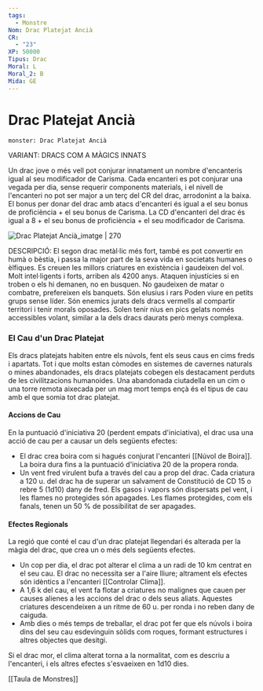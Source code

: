 ```yaml
---
tags:
  - Monstre
Nom: Drac Platejat Ancià
CR:
  - "23"
XP: 50000
Tipus: Drac
Moral: L
Moral_2: B
Mida: GE
---
```

# Drac Platejat Ancià

```statblock
monster: Drac Platejat Ancià
```

VARIANT: DRACS COM A MÀGICS INNATS

Un drac jove o més vell pot conjurar innatament un nombre d'encanteris igual al seu modificador de Carisma. Cada encanteri es pot conjurar una vegada per dia, sense requerir components materials, i el nivell de l'encanteri no pot ser major a un terç del CR del drac, arrodonint a la baixa. El bonus per donar del drac amb atacs d'encanteri és igual a el seu bonus de proficiència + el seu bonus de Carisma. La CD d'encanteri del drac és igual a 8 + el seu bonus de proficiència + el seu modificador de Carisma.

![Drac Platejat Ancià_imatge | 270](https://www.dndbeyond.com/avatars/thumbnails/30782/730/1000/1000/638061973263583027.png)

DESCRIPCIÓ: 
El segon drac metàl·lic més fort, també es pot convertir en humà o bèstia, i passa la major part de la seva vida en societats humanes o èlfiques. Es creuen les millors criatures en existència i gaudeixen del vol. Molt intel·ligents i forts, arriben als 4200 anys. Ataquen injustícies si en troben o els hi demanen, no en busquen. No gaudeixen de matar o combatre, prefereixen els banquets. Són elusius i rars Poden viure en petits grups sense líder. Són enemics jurats dels dracs vermells al compartir territori i tenir morals oposades. Solen tenir nius en pics gelats només accessibles volant, similar a la dels dracs daurats però menys complexa.
### El Cau d'un Drac Platejat

Els dracs platejats habiten entre els núvols, fent els seus caus en cims freds i apartats. Tot i que molts estan còmodes en sistemes de cavernes naturals o mines abandonades, els dracs platejats cobegen els destacament perduts de les civilitzacions humanoides. Una abandonada ciutadella en un cim o una torre remota aixecada per un mag mort temps ençà és el tipus de cau amb el que somia tot drac platejat.
#### Accions de Cau

En la puntuació d'iniciativa 20 (perdent empats d'iniciativa), el drac usa una acció de cau per a causar un dels següents efectes:

- El drac crea boira com si hagués conjurat l'encanteri [[Núvol de Boira]]. La boira dura fins a la puntuació d'iniciativa 20 de la propera ronda.
- Un vent fred virulent bufa a través del cau a prop del drac. Cada criatura a 120 u. del drac ha de superar un salvament de Constitució de CD 15 o rebre 5 (1d10) dany de fred. Els gasos i vapors són dispersats pel vent, i les flames no protegides són apagades. Les flames protegides, com els fanals, tenen un 50 % de possibilitat de ser apagades.
#### Efectes Regionals

La regió que conté el cau d'un drac platejat llegendari és alterada per la màgia del drac, que crea un o més dels següents efectes.

- Un cop per dia, el drac pot alterar el clima a un radi de 10 km centrat en el seu cau. El drac no necessita ser a l'aire lliure; altrament els efectes són idèntics a l'encanteri [[Controlar Clima]].
- A 1,6 k del cau, el vent fa flotar a criatures no malignes que cauen per causes alienes a les accions del drac o dels seus aliats. Aquestes criatures descendeixen a un ritme de 60 u. per ronda i no reben dany de caiguda.
- Amb dies o més temps de treballar, el drac pot fer que els núvols i boira dins del seu cau esdevinguin sòlids com roques, formant estructures i altres objectes que desitgi.

Si el drac mor, el clima alterat torna a la normalitat, com es descriu a l'encanteri, i els altres efectes s'esvaeixen en 1d10 dies.

[[Taula de Monstres]]

